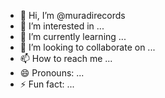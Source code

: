 - 👋 Hi, I’m @muradirecords
- 👀 I’m interested in ...
- 🌱 I’m currently learning ...
- 💞️ I’m looking to collaborate on ...
- 📫 How to reach me ...
- 😄 Pronouns: ...
- ⚡ Fun fact: ...

<!---
muradirecords/muradirecords is a ✨ special ✨ repository because its `README.md` (this file) appears on your GitHub profile.
You can click the Preview link to take a look at your changes.
--->
